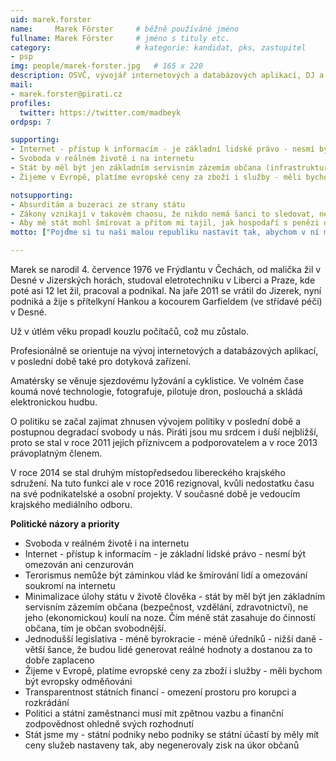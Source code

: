 ```yaml
---
uid: marek.forster
name:     Marek Förster  	# běžně používáné jméno
fullname: Marek Förster  	# jméno s tituly etc.
category:                 	# kategorie: kandidat, pks, zastupitel
- psp
img: people/marek-forster.jpg   # 165 x 220
description: OSVČ, vývojář internetových a databázových aplikací, DJ a producent, pilot.            	# kratký popis, max 160 znaků
mail:
- marek.forster@pirati.cz
profiles:
  twitter: https://twitter.com/madbeyk
ordpsp: 7

supporting:
- Internet - přístup k informacím - je základní lidské právo - nesmí být omezován ani cenzurován
- Svoboda v reálném životě i na internetu
- Stát by měl být jen základním servisním zázemím občana (infrastruktura, bezpečnost, vzdělání, zdravotnictví), ne jeho (ekonomickou) koulí na noze
- Žijeme v Evropě, platíme evropské ceny za zboží i služby - měli bychom být evropsky odměňováni

notsupporting:
- Absurditám a buzeraci ze strany státu
- Zákony vznikají v takovém chaosu, že nikdo nemá šanci to sledovat, nedejbože se tím řídit
- Aby mě stát mohl šmírovat a přitom mi tajil, jak hospodaří s penězi od lidí
motto: ["Pojďme si tu naši malou republiku nastavit tak, abychom v ní mohli žít.", "Já"]

---
```


Marek se narodil 4. července 1976 ve Frýdlantu v Čechách, od malička žil v Desné v Jizerských horách, studoval eletrotechniku v Liberci a Praze, kde poté asi 12 let žil, pracoval a podnikal. Na jaře 2011 se vrátil do Jizerek, nyní podniká a žije s přítelkyní Hankou a kocourem Garfieldem (ve střídavé péči) v Desné.

Už v útlém věku propadl kouzlu počítačů, což mu zůstalo.

Profesionálně se orientuje na vývoj internetových a databázových aplikací, v poslední době také pro dotyková zařízení.

Amatérsky se věnuje sjezdovému lyžování a cyklistice. Ve volném čase koumá nové technologie, fotografuje, pilotuje dron, poslouchá a skládá elektronickou hudbu.

O politiku se začal zajímat zhnusen vývojem politiky v poslední době a postupnou degradací svobody u nás. Piráti jsou mu srdcem i duší nejbližší, proto se stal v roce 2011 jejich příznivcem a podporovatelem a v roce 2013 právoplatným členem.

V roce 2014 se stal druhým místopředsedou libereckého krajského sdružení. Na tuto funkci ale v roce 2016 rezignoval, kvůli nedostatku času na své podnikatelské a osobní projekty. V současné době je vedoucím krajského mediálního odboru.


**Politické názory a priority** 
  * Svoboda v reálném životě i na internetu
  * Internet - přístup k informacím - je základní lidské právo - nesmí být omezován ani cenzurován
  * Terorismus nemůže být záminkou vlád ke šmírování lidí a omezování soukromí na internetu
  * Minimalizace úlohy státu v životě člověka - stát by měl být jen základním servisním zázemím občana (bezpečnost, vzdělání, zdravotnictví), ne jeho (ekonomickou) koulí na noze. Čím méně stát zasahuje do činností občana, tím je občan svobodnější.
  * Jednodušší legislativa - méně byrokracie - méně úředníků - nižší daně - větší šance, že budou lidé generovat reálné hodnoty a dostanou za to dobře zaplaceno
  * Žijeme v Evropě, platíme evropské ceny za zboží i služby - měli bychom být evropsky odměňováni
  * Transparentnost státních financí - omezení prostoru pro korupci a rozkrádání
  * Politici a státní zaměstnanci musí mít zpětnou vazbu a finanční zodpovědnost ohledně svých rozhodnutí
  * Stát jsme my - státní podniky nebo podniky se státní účastí by měly mít ceny služeb nastaveny tak, aby negenerovaly zisk na úkor občanů
